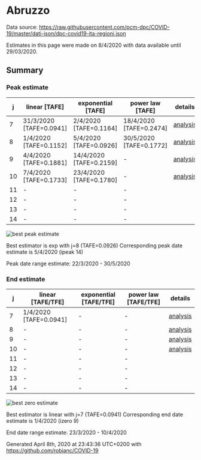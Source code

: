 # Abruzzo


Data source: https://raw.githubusercontent.com/pcm-dpc/COVID-19/master/dati-json/dpc-covid19-ita-regioni.json

Estimates in this page were made on 8/4/2020 with data available until 29/03/2020.


## Summary 

### Peak estimate 
|j|linear [TAFE]|exponential [TAFE]|power law [TAFE]|details|
|---|----|-----------|---------|-------|
|7|31/3/2020 [TAFE=0.0941]|2/4/2020 [TAFE=0.1164]|18/4/2020 [TAFE=0.2474]|[analysis](COVID-19_abruzzo_j7_2020-03-29.md)|
|8|1/4/2020 [TAFE=0.1152]|5/4/2020 [TAFE=0.0926]|30/5/2020 [TAFE=0.1772]|[analysis](COVID-19_abruzzo_j8_2020-03-29.md)|
|9|4/4/2020 [TAFE=0.1881]|14/4/2020 [TAFE=0.2159]|-|[analysis](COVID-19_abruzzo_j9_2020-03-29.md)|
|10|7/4/2020 [TAFE=0.1733]|23/4/2020 [TAFE=0.1780]|-|[analysis](COVID-19_abruzzo_j10_2020-03-29.md)|
|11|-|-|-||
|12|-|-|-||
|13|-|-|-||
|14|-|-|-||

![best peak estimate](COVID-19_abruzzo_j8_2020-03-29.png)

Best estimator is exp with j=8 (TAFE=0.0926)
Corresponding peak date estimate is 5/4/2020 (ipeak 14)


Peak date range estimate: 22/3/2020 - 30/5/2020

### End estimate 
|j|linear [TAFE/TFE]|exponential [TAFE/TFE]|power law [TAFE/TFE]|details|
|---|----|-----------|---------|-------|
|7|1/4/2020 [TAFE=0.0941]|-|-|[analysis](COVID-19_abruzzo_j7_2020-03-29.md)|
|8|-|-|-|[analysis](COVID-19_abruzzo_j8_2020-03-29.md)|
|9|-|-|-|[analysis](COVID-19_abruzzo_j9_2020-03-29.md)|
|10|-|-|-|[analysis](COVID-19_abruzzo_j10_2020-03-29.md)|
|11|-|-|-||
|12|-|-|-||
|13|-|-|-||
|14|-|-|-||

![best zero estimate](COVID-19_abruzzo_j7_2020-03-29.png)

Best estimator is linear with j=7 (TAFE=0.0941)
Corresponding end date estimate is 1/4/2020 (izero 9)


End date range estimate: 23/3/2020 - 10/4/2020

Generated April 8th, 2020 at 23:43:36 UTC+0200 with https://github.com/robianc/COVID-19
